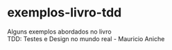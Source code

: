 exemplos-livro-tdd
==============

Alguns exemplos abordados no livro   
TDD: Testes e Design no mundo real - Mauricio Aniche        
